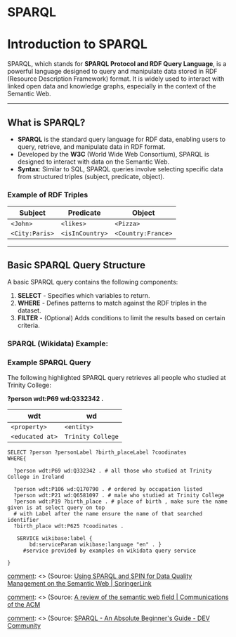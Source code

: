 # SPARQL 

# Introduction to SPARQL

SPARQL, which stands for **SPARQL Protocol and RDF Query Language**, is a powerful language designed to query and manipulate data stored in RDF (Resource Description Framework) format. It is widely used to interact with linked open data and knowledge graphs, especially in the context of the Semantic Web.

---

## What is SPARQL?

- **SPARQL** is the standard query language for RDF data, enabling users to query, retrieve, and manipulate data in RDF format.
- Developed by the **W3C** (World Wide Web Consortium), SPARQL is designed to interact with data on the Semantic Web.
- **Syntax**: Similar to SQL, SPARQL queries involve selecting specific data from structured triples (subject, predicate, object).

### Example of RDF Triples
| Subject         | Predicate       | Object          |
|-----------------|-----------------|-----------------|
| `<John>`        | `<likes>`       | `<Pizza>`       |
| `<City:Paris>`  | `<isInCountry>` | `<Country:France>` |

---

## Basic SPARQL Query Structure

A basic SPARQL query contains the following components:

1. **SELECT** - Specifies which variables to return.
2. **WHERE** - Defines patterns to match against the RDF triples in the dataset.
3. **FILTER** - (Optional) Adds conditions to limit the results based on certain criteria.
### SPARQL (Wikidata)  Example:

### Example SPARQL Query

The following highlighted SPARQL query retrieves all people who studied at Trinity College:

[comment]:<> (query specifying what i meant)

**?person wdt:P69 wd:Q332342 .**

| wdt| wd|          
|-----------------|-----------------|
| `<property>`        | `<entity>`       | 
|   `<educated at>` | `Trinity College`	|  


```sparql
SELECT ?person ?personLabel ?birth_placeLabel ?coodinates
WHERE{

  ?person wdt:P69 wd:Q332342 . # all those who studied at Trinity College in Ireland
  
  ?person wdt:P106 wd:Q170790 . # ordered by occupation listed
  ?person wdt:P21 wd:Q6581097 . # male who studied at Trinity College
  ?person wdt:P19 ?birth_place . # place of birth , make sure the name given is at select query on top
  # with Label after the name ensure the name of that searched identifier
  ?birth_place wdt:P625 ?coodinates .
  
   SERVICE wikibase:label { 
       bd:serviceParam wikibase:language "en" . }
     #service provided by examples on wikidata query service

}
```

[comment]: <> (Source: [Using SPARQL and SPIN for Data Quality Management on the Semantic Web | SpringerLink](https://link.springer.com/chapter/10.1007/978-3-642-12814-1_4)

[comment]: <> (Source: [A review of the semantic web field | Communications of the ACM](https://dl.acm.org/doi/10.1145/3397512)

[comment]: <> (Source: [SPARQL - An Absolute Beginner's Guide - DEV Community](https://dev.to/edent/sparql-an-absolute-beginner-s-guide-2c65#:~:text=Assign%20to%20the%20variable%2C%20data%20where%20the%20property,entity%2C%20and%20Q84%20is%20the%20ID%20of%20London.)
